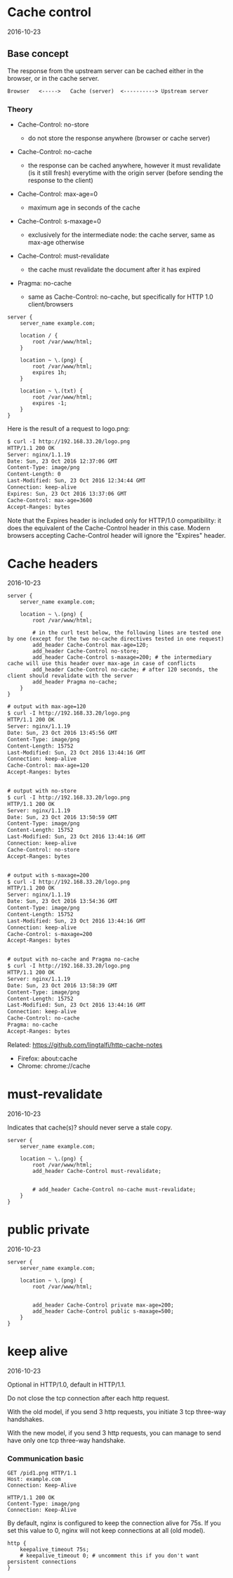 Cache control
=============================
2016-10-23



Base concept
-----------------

The response from the upstream server can be cached either in 
the browser, or in the cache server.


```txt
Browser   <----->   Cache (server)  <----------> Upstream server
```



### Theory

- Cache-Control: no-store
	- do not store the response anywhere (browser or cache server)
- Cache-Control: no-cache
	- the response can be cached anywhere, however it must revalidate (is it still fresh) everytime with the origin server (before sending the response to the client)

- Cache-Control: max-age=0
	- maximum age in seconds of the cache
- Cache-Control: s-maxage=0
	- exclusively for the intermediate node: the cache server, same as max-age otherwise

- Cache-Control: must-revalidate
	- the cache must revalidate the document after it has expired
- Pragma: no-cache
	- same as Cache-Control: no-cache, but specifically for HTTP 1.0 client/browsers



```nginx
server {
	server_name example.com;

	location / {
		root /var/www/html;
	}

	location ~ \.(png) {
		root /var/www/html;
		expires 1h;
	}

	location ~ \.(txt) {
		root /var/www/html;
		expires -1;
	}
}
```


Here is the result of a request to logo.png:
```txt
$ curl -I http://192.168.33.20/logo.png
HTTP/1.1 200 OK
Server: nginx/1.1.19
Date: Sun, 23 Oct 2016 12:37:06 GMT
Content-Type: image/png
Content-Length: 0
Last-Modified: Sun, 23 Oct 2016 12:34:44 GMT
Connection: keep-alive
Expires: Sun, 23 Oct 2016 13:37:06 GMT
Cache-Control: max-age=3600
Accept-Ranges: bytes
```


Note that the Expires header is included only for HTTP/1.0 compatibility: it does the equivalent of the Cache-Control header in this case.
Modern browsers accepting Cache-Control header will ignore the "Expires" header.




Cache headers
=============
2016-10-23


```nginx
server {
	server_name example.com;

	location ~ \.(png) {
		root /var/www/html;

		# in the curl test below, the following lines are tested one by one (except for the two no-cache directives tested in one request)
		add_header Cache-Control max-age=120;
		add_header Cache-Control no-store;
		add_header Cache-Control s-maxage=200; # the intermediary cache will use this header over max-age in case of conflicts
		add_header Cache-Control no-cache; # after 120 seconds, the client should revalidate with the server
		add_header Pragma no-cache;
	}
}
```

```txt
# output with max-age=120
$ curl -I http://192.168.33.20/logo.png
HTTP/1.1 200 OK
Server: nginx/1.1.19
Date: Sun, 23 Oct 2016 13:45:56 GMT
Content-Type: image/png
Content-Length: 15752
Last-Modified: Sun, 23 Oct 2016 13:44:16 GMT
Connection: keep-alive
Cache-Control: max-age=120
Accept-Ranges: bytes


# output with no-store
$ curl -I http://192.168.33.20/logo.png
HTTP/1.1 200 OK
Server: nginx/1.1.19
Date: Sun, 23 Oct 2016 13:50:59 GMT
Content-Type: image/png
Content-Length: 15752
Last-Modified: Sun, 23 Oct 2016 13:44:16 GMT
Connection: keep-alive
Cache-Control: no-store
Accept-Ranges: bytes


# output with s-maxage=200
$ curl -I http://192.168.33.20/logo.png
HTTP/1.1 200 OK
Server: nginx/1.1.19
Date: Sun, 23 Oct 2016 13:54:36 GMT
Content-Type: image/png
Content-Length: 15752
Last-Modified: Sun, 23 Oct 2016 13:44:16 GMT
Connection: keep-alive
Cache-Control: s-maxage=200
Accept-Ranges: bytes


# output with no-cache and Pragma no-cache
$ curl -I http://192.168.33.20/logo.png
HTTP/1.1 200 OK
Server: nginx/1.1.19
Date: Sun, 23 Oct 2016 13:58:39 GMT
Content-Type: image/png
Content-Length: 15752
Last-Modified: Sun, 23 Oct 2016 13:44:16 GMT
Connection: keep-alive
Cache-Control: no-cache
Pragma: no-cache
Accept-Ranges: bytes
```


Related: https://github.com/lingtalfi/http-cache-notes

- Firefox: about:cache
- Chrome: chrome://cache



 



must-revalidate
=============================
2016-10-23

Indicates that cache(s)? should never serve a stale copy.

```nginx
server {
	server_name example.com;

	location ~ \.(png) {
		root /var/www/html;
		add_header Cache-Control must-revalidate;


		# add_header Cache-Control no-cache must-revalidate;
	}
}
```


public private
=============================
2016-10-23


```nginx
server {
	server_name example.com;

	location ~ \.(png) {
		root /var/www/html;

		 
		add_header Cache-Control private max-age=200; 
		add_header Cache-Control public s-maxage=500; 
	}
}
```



keep alive
=============================
2016-10-23


Optional in HTTP/1.0, default in HTTP/1.1.

Do not close the tcp connection after each http request.

With the old model, if you send 3 http requests, you initiate 3 tcp three-way handshakes.

With the new model, if you send 3 http requests, you can manage to send have only one tcp three-way handshake.


### Communication basic

```http
GET /pid1.png HTTP/1.1
Host: example.com
Connection: Keep-Alive

HTTP/1.1 200 OK
Content-Type: image/png
Connection: Keep-Alive
```



By default, nginx is configured to keep the connection alive for 75s.
If you set this value to 0, nginx will not keep connections at all (old model).


```nginx
http {
	keepalive_timeout 75s; 
	# keepalive_timeout 0; # uncomment this if you don't want persistent connections
}
```




